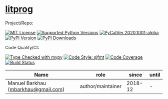 # [litprog][repo_ref]

Project/Repo:

[![MIT License][license_img]][license_ref]
[![Supported Python Versions][pyversions_img]][pyversions_ref]
[![PyCalVer 2020.1001-alpha][version_img]][version_ref]
[![PyPI Version][pypi_img]][pypi_ref]
[![PyPI Downloads][downloads_img]][downloads_ref]

Code Quality/CI:

[![Type Checked with mypy][mypy_img]][mypy_ref]
[![Code Style: sjfmt][style_img]][style_ref]
[![Code Coverage][codecov_img]][codecov_ref]
[![Build Status][build_img]][build_ref]


|               Name                  |    role           |  since  | until |
|-------------------------------------|-------------------|---------|-------|
| Manuel Barkhau (mbarkhau@gmail.com) | author/maintainer | 2018-12 | -     |


<!--
  To update the TOC:
  $ pip install md-toc
  $ md_toc -i gitlab README.md
-->


[](TOC)

[](TOC)


[repo_ref]: https://gitlab.com/mbarkhau/litprog

[build_img]: https://gitlab.com/mbarkhau/litprog/badges/master/pipeline.svg
[build_ref]: https://gitlab.com/mbarkhau/litprog/pipelines

[codecov_img]: https://gitlab.com/mbarkhau/litprog/badges/master/coverage.svg
[codecov_ref]: https://mbarkhau.gitlab.io/litprog/cov

[license_img]: https://img.shields.io/badge/License-MIT-blue.svg
[license_ref]: https://gitlab.com/mbarkhau/litprog/blob/master/LICENSE

[mypy_img]: https://img.shields.io/badge/mypy-checked-green.svg
[mypy_ref]: http://mypy-lang.org/

[style_img]: https://img.shields.io/badge/code%20style-%20sjfmt-f71.svg
[style_ref]: https://gitlab.com/mbarkhau/straitjacket/

[pypi_img]: https://img.shields.io/badge/PyPI-wheels-green.svg
[pypi_ref]: https://pypi.org/project/litprog/#files

[downloads_img]: https://pepy.tech/badge/litprog
[downloads_ref]: https://pepy.tech/project/litprog

[version_img]: https://img.shields.io/badge/PyCalVer-2020.1001--alpha-blue.svg
[version_ref]: https://pypi.org/project/pycalver/

[pyversions_img]: https://img.shields.io/pypi/pyversions/litprog.svg
[pyversions_ref]: https://pypi.python.org/pypi/litprog

